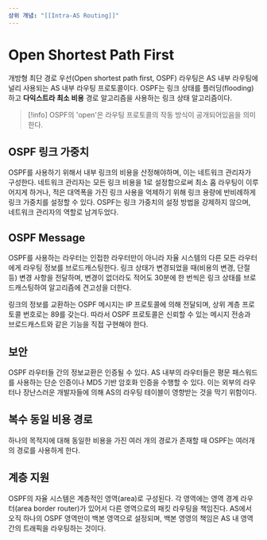 ```yaml
---
상위 개념: "[[Intra-AS Routing]]"
---
```

# Open Shortest Path First
개방형 최단 경로 우선(Open shortest path first, OSPF) 라우팅은 AS 내부 라우팅에 널리 사용되는 AS 내부 라우팅 프로토콜이다. OSPF는 링크 상태를 플러딩(flooding)하고 **다익스트라 최소 비용** 경로 알고리즘을 사용하는 링크 상태 알고리즘이다.

> [!info]
> OSPF의 'open'은 라우팅 프로토콜의 작동 방식이 공개되어있음을 의미한다.

## OSPF 링크 가중치
OSPF를 사용하기 위해서 내부 링크의 비용을 산정해야하며, 이는 네트워크 관리자가 구성한다. 네트워크 관리자는 모든 링크 비용을 1로 설정함으로써 최소 홉 라우팅이 이루어지게 하거나, 적은 대역폭을 가진 링크 사용을 억제하기 위해 링크 용량에 반비례하게 링크 가중치를 설정할 수 있다. OSPF는 링크 가중치의 설정 방법을 강제하지 않으며, 네트워크 관리자의 역할로 남겨두었다.

## OSPF Message
OSPF를 사용하는 라우터는 인접한 라우터만이 아니라 자율 시스템의 다른 모든 라우터에게 라우팅 정보를 브로드캐스팅한다. 링크 상태가 변경되었을 때(비용의 변경, 단절 등) 변경 사항을 전달하며, 변경이 없더라도 적어도 30분에 한 번씩은 링크 상태를 브로드캐스팅하여 알고리즘에 견고성을 더한다.

링크의 정보를 교환하는 OSPF 메시지는 IP 프로토콜에 의해 전달되며, 상위 계층 프로토콜 번호로는 89를 갖는다. 따라서 OSPF 프로토콜은 신뢰할 수 있는 메시지 전송과 브로드캐스트와 같은 기능을 직접 구현해야 한다.

## 보안
OSPF 라우터들 간의 정보교환은 인증될 수 있다. AS 내부의 라우터들은 평문 패스워드를 사용하는 단순 인증이나 MD5 기반 암호화 인증을 수행할 수 있다. 이는 외부의 라우터나 장난스러운 개발자들에 의해 AS의 라우팅 테이블이 영향받는 것을 막기 위함이다.

## 복수 동일 비용 경로
하나의 목적지에 대해 동일한 비용을 가진 여러 개의 경로가 존재할 때 OSPF는 여러개의 경로를 사용하게 한다. 

## 계층 지원
OSPF의 자율 시스템은 계층적인 영역(area)로 구성된다. 각 영역에는 영역 경계 라우터(area border router)가 있어서 다른 영역으로의 패킷 라우팅을 책임진다. AS에서 오직 하나의 OSPF 영역만이 백본 영역으로 설정되며, 백본 영영의 책임은 AS 내 영역 간의 트래픽을 라우팅하는 것이다.

